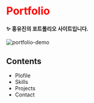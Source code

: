 # <span style="color:red">Portfolio</span>

#### ✨ 홍유진의 포트폴리오 사이트입니다.

![portfolio-demo](https://user-images.githubusercontent.com/74370531/109523288-87907e00-7af2-11eb-8063-eff9f16fb77b.jpg)


## Contents

* Plofile 
* Skills
* Projects
* Contact
